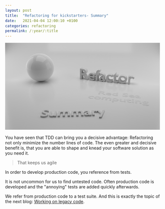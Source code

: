 ```yaml
---
layout: post
title:  "Refactoring for kickstarters- Summary"
date:   2021-04-04 12:00:10 +0100
categories: refactoring
permalink: /:year/:title
---
```


![Summary](../images/Refactoring/Refactor-summary.png)

You have seen that TDD can bring you a decisive advantage:
Refactoring not only minimize the number lines of code. 
The even greater and decisive benefit is, that you are able to shape and knead your software solution as you need it. 

>That keeps us agile

In order to develop production code, you reference from tests.

It is not uncommon for us to find untested code.
Often production code is developed and the "annoying" tests are added quickly afterwards.

We refer from production code to a test suite. And this is exactly the topic of the next blog: [Working on legacy code](https://redseacomputing.github.io/2021/Legacy-Code-introduction).